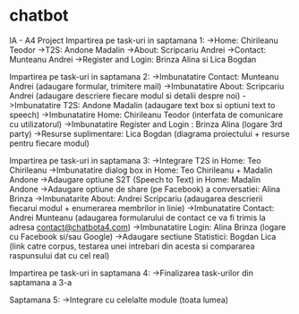 # chatbot
IA - A4 Project 
Impartirea pe task-uri in saptamana 1:
->Home: Chirileanu Teodor
->T2S: Andone Madalin
->About: Scripcariu Andrei
->Contact: Munteanu Andrei
->Register and Login: Brinza Alina si Lica Bogdan

Impartirea pe task-uri in saptamana 2:
->Imbunatatire Contact: Munteanu Andrei (adaugare formular, trimitere mail)
->Imbunatatire About: Scripcariu Andrei (adaugare descriere fiecare modul si detalii despre noi)
->Imbunatatire T2S: Andone Madalin (adaugare text box si optiuni text to speech)
->Imbunatatire Home: Chirileanu Teodor (interfata de comunicare cu utilizatorul)
->Imbunatatire Register and Login : Brinza Alina (logare 3rd party)
->Resurse suplimentare: Lica Bogdan (diagrama proiectului + resurse pentru fiecare modul)

Impartirea pe task-uri in saptamana 3:
->Integrare T2S in Home: Teo Chirileanu
->Imbunatatire dialog box in Home: Teo Chirileanu + Madalin Andone
->Adaugare optiune S2T (Speech to Text) in Home: Madalin Andone
->Adaugare optiune de share (pe Facebook) a conversatiei: Alina Brinza
->Imbunatarite About: Andrei Scripcariu (adaugarea descrierii fiecarui modul + enumerarea membrilor in linie)
->Imbunatatire Contact: Andrei Munteanu (adaugarea formularului de contact ce va fi trimis la adresa contact@chatbota4.com)
->Imbunatatire Login: Alina Brinza (logare cu Facebook si/sau Google)
->Adaugare sectiune Statistici: Bogdan Lica (link catre corpus, testarea unei intrebari din acesta si compararea raspunsului dat cu cel real)

Impartirea pe task-uri in saptamana 4:
->Finalizarea task-urilor din saptamana a 3-a

Saptamana 5: 
->Integrare cu celelalte module (toata lumea)
